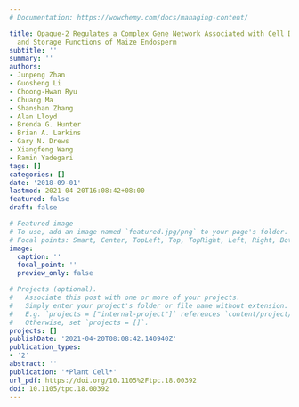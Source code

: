 ```yaml
---
# Documentation: https://wowchemy.com/docs/managing-content/

title: Opaque-2 Regulates a Complex Gene Network Associated with Cell Differentiation
  and Storage Functions of Maize Endosperm
subtitle: ''
summary: ''
authors:
- Junpeng Zhan
- Guosheng Li
- Choong-Hwan Ryu
- Chuang Ma
- Shanshan Zhang
- Alan Lloyd
- Brenda G. Hunter
- Brian A. Larkins
- Gary N. Drews
- Xiangfeng Wang
- Ramin Yadegari
tags: []
categories: []
date: '2018-09-01'
lastmod: 2021-04-20T16:08:42+08:00
featured: false
draft: false

# Featured image
# To use, add an image named `featured.jpg/png` to your page's folder.
# Focal points: Smart, Center, TopLeft, Top, TopRight, Left, Right, BottomLeft, Bottom, BottomRight.
image:
  caption: ''
  focal_point: ''
  preview_only: false

# Projects (optional).
#   Associate this post with one or more of your projects.
#   Simply enter your project's folder or file name without extension.
#   E.g. `projects = ["internal-project"]` references `content/project/deep-learning/index.md`.
#   Otherwise, set `projects = []`.
projects: []
publishDate: '2021-04-20T08:08:42.140940Z'
publication_types:
- '2'
abstract: ''
publication: '*Plant Cell*'
url_pdf: https://doi.org/10.1105%2Ftpc.18.00392
doi: 10.1105/tpc.18.00392
---
```

